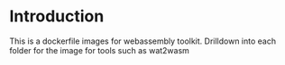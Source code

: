 # Introduction
This is a dockerfile images for webassembly toolkit.
Drilldown into each folder for the image for tools such as wat2wasm
